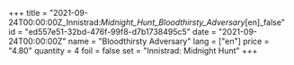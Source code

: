 +++
title = "2021-09-24T00:00:00Z_Innistrad:_Midnight_Hunt_Bloodthirsty_Adversary_[en]_false"
id = "ed557e51-32bd-476f-99f8-d7b1738495c5"
date = "2021-09-24T00:00:00Z"
name = "Bloodthirsty Adversary"
lang = ["en"]
price = "4.80"
quantity = 4
foil = false
set = "Innistrad: Midnight Hunt"
+++
